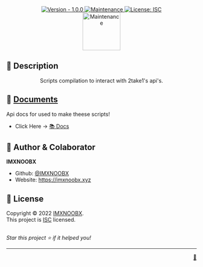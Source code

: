 <div align="center">

</div>
<div align="center">
<a href="https://github.com/IMXNOOBX/ScriptKid" title="">
<img src="https://img.shields.io/badge/version-1.0.0-blue.svg?style=for-the-badge&logo=appveyor" alt="Version - 1.0.0">
</a>
<a href="https://github.com/IMXNOOBX/ScriptKid" title="">
<img src="https://img.shields.io/badge/documentation-yes-brightgreen.svg?style=for-the-badge" alt="Maintenance">
</a>
<a href="https://github.com/IMXNOOBX/ScriptKid/LICENSE.md" target="_blank">
<img alt="License: ISC" src="https://img.shields.io/github/license/IMXNOOBX/ScriptKid?style=for-the-badge" />
</a>
</div>

<div align="center">
<img src="https://gta.2take1.menu/assets/images/logo.png" alt="Maintenance" style="height: 100px">
</div>

## 📘 Description

<div align="center">
Scripts compilation to interact with 2take1's api's.
</div>
      
## 🌠 [Documents](https://github.com/IMXNOOBX/ScriptKid)

Api docs for used to make theese scripts!

- Click Here -> [📚 Docs](https://gta.2take1.menu/dev/lua-api/)

## 👤 Author & Colaborator

**IMXNOOBX**

- Github: [@IMXNOOBX](https://github.com/IMXNOOBX)
- Website: https://imxnoobx.xyz

## 📝 License

Copyright © 2022 [IMXNOOBX](https://github.com/IMXNOOBX).<br />
This project is [ISC](https://github.com/IMXNOOBX/ScriptKid/blob/master/LICENSE) licensed.

##

_Star this project ⭐️ if it helped you!_

---

<div align="right">
<a href='https://github.com/IMXNOOBX/readme-generator'>💎</a>
</div>

<!-- Made with: https://github.com/IMXNOOBX/readme-generator - ISC - 2022 - IMXNOOBX -->
